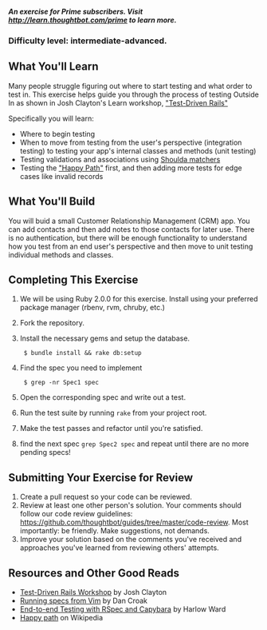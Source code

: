 ***An exercise for Prime subscribers. Visit http://learn.thoughtbot.com/prime to learn more.***

### Difficulty level: intermediate-advanced.

## What You'll Learn

Many people struggle figuring out where to start testing and what order to test
in. This exercise helps guide you through the process of testing Outside In as
shown in Josh Clayton's Learn workshop, ["Test-Driven Rails"](https://learn.thoughtbot.com/workshops/18-test-driven-rail)

Specifically you will learn:

* Where to begin testing
* When to move from testing from the user's perspective (integration testing) to
  testing your app's internal classes and methods (unit testing)
* Testing validations and associations using [Shoulda
  matchers](https://github.com/thoughtbot/shoulda-matchers)
* Testing the ["Happy Path"](http://en.wikipedia.org/wiki/Happy_path) first, and then adding more tests for edge cases like
  invalid records

## What You'll Build

You will buid a small Customer Relationship Management (CRM) app. You can add
contacts and then add notes to those contacts for later use. There is no
authentication, but there will be enough functionality to understand how you
test from an end user's perspective and then move to unit testing individual
methods and classes.

## Completing This Exercise

1. We will be using Ruby 2.0.0 for this exercise. Install using your preferred
   package manager (rbenv, rvm, chruby, etc.)
2. Fork the repository.
3. Install the necessary gems and setup the database.

        $ bundle install && rake db:setup

4. Find the spec you need to implement

        $ grep -nr Spec1 spec

5. Open the corresponding spec and write out a test.
6. Run the test suite by running `rake` from your project root.
7. Make the test passes and refactor until you're satisfied.
8. find the next spec `grep Spec2 spec` and repeat until there are no more pending specs!

## Submitting Your Exercise for Review

1. Create a pull request so your code can be reviewed.
2. Review at least one other person's solution. Your comments should follow our
   code review guidelines:
   https://github.com/thoughtbot/guides/tree/master/code-review. Most importantly:
   be friendly. Make suggestions, not demands.
3. Improve your solution based on the comments you've received and approaches
   you've learned from reviewing others' attempts.

## Resources and Other Good Reads

* [Test-Driven Rails Workshop](https://learn.thoughtbot.com/workshops/18-test-driven-rail) by Josh Clayton
* [Running specs from Vim](http://robots.thoughtbot.com/post/57444559280/running-specs-from-vim) by Dan Croak
* [End-to-end Testing with RSpec and Capybara](http://robots.thoughtbot.com/post/33771089985/rspec-integration-tests-with-capybara) by Harlow Ward
* [Happy path](http://en.wikipedia.org/wiki/Happy_path) on Wikipedia
